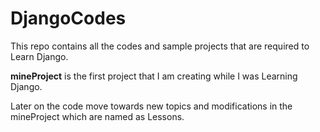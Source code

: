 # DjangoCodes

This repo contains all the codes and sample projects that are required to Learn Django.

**mineProject** is the first project that I am creating while I was Learning Django.

Later on the code move towards new topics and modifications in the mineProject which are named as Lessons.